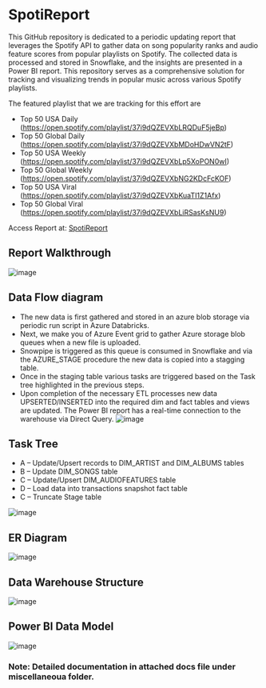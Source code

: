 # SpotiReport

This GitHub repository is dedicated to a periodic updating report that leverages the Spotify API to gather data on song popularity ranks and audio feature scores from popular playlists on Spotify. The collected data is processed and stored in Snowflake, and the insights are presented in a Power BI report. This repository serves as a comprehensive solution for tracking and visualizing trends in popular music across various Spotify playlists.

The featured playlist that we are tracking for this effort are 
* Top 50 USA Daily (https://open.spotify.com/playlist/37i9dQZEVXbLRQDuF5jeBp)
* Top 50 Global Daily (https://open.spotify.com/playlist/37i9dQZEVXbMDoHDwVN2tF)
* Top 50 USA Weekly (https://open.spotify.com/playlist/37i9dQZEVXbLp5XoPON0wI)
* Top 50 Global Weekly (https://open.spotify.com/playlist/37i9dQZEVXbNG2KDcFcKOF)
* Top 50 USA Viral (https://open.spotify.com/playlist/37i9dQZEVXbKuaTI1Z1Afx)
* Top 50 Global Viral (https://open.spotify.com/playlist/37i9dQZEVXbLiRSasKsNU9)

Access Report at: [SpotiReport](https://app.powerbi.com/view?r=eyJrIjoiYTkzMWViZmItZDM4MS00MjkxLWFjNDEtNzU3M2IxYTRkZmRlIiwidCI6IjE3ZjFhODdlLTJhMjUtNGVhYS1iOWRmLTlkNDM5MDM0YjA4MCIsImMiOjF9)

## Report Walkthrough
![image](https://github.com/saldanhad/SpotiReport/blob/main/Miscellaneous/powerbitutorial.gif?raw=true)

## Data Flow diagram
* The new data is first gathered and stored in an azure blob storage via periodic run script in Azure Databricks.
* Next, we make you of Azure Event grid to gather Azure storage blob queues when a new file is uploaded.
* Snowpipe is triggered as this queue is consumed in Snowflake and via the AZURE_STAGE procedure the new data is copied into a stagging table.
* Once in the staging table various tasks are triggered based on the Task tree highlighted in the previous steps. 
* Upon completion of the necessary ETL processes new data UPSERTED/INSERTED into the required dim and fact tables and views are updated. The Power BI report has a real-time connection to the warehouse via Direct Query.
![image](https://github.com/saldanhad/SpotiReport/blob/main/Miscellaneous/dataflow%20diagram.png?raw=true)

## Task Tree
* A – Update/Upsert records to DIM_ARTIST and DIM_ALBUMS tables
* B – Update DIM_SONGS table
* C – Update/Upsert DIM_AUDIOFEATURES table
* D – Load data into transactions snapshot fact table
* C – Truncate Stage table

![image](https://github.com/saldanhad/SpotiReport/blob/main/Miscellaneous/task_tree.png?raw=true)


## ER Diagram
![image](https://github.com/saldanhad/SpotiReport/blob/main/Miscellaneous/ERdiagram.drawio.png?raw=true)

## Data Warehouse Structure
![image](https://github.com/saldanhad/SpotiReport/blob/main/Miscellaneous/DW_arch.jpg?raw=true)

## Power BI Data Model
![image](https://github.com/saldanhad/SpotiReport/blob/main/Miscellaneous/powerbidatamodel.jpg?raw=true{)


### Note: Detailed documentation in attached docs file under miscellaneoua folder.
